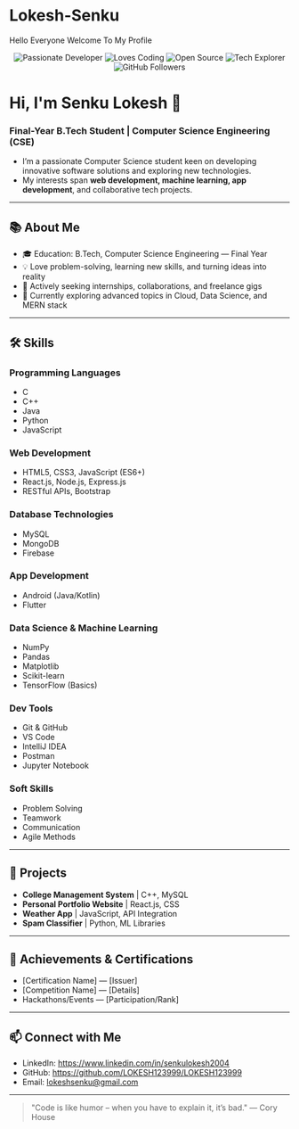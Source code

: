 # Lokesh-Senku
Hello Everyone Welcome To My Profile
<!-- Stickers/Badges Section -->
<p align="center">
  <img src="https://img.shields.io/badge/Passionate-Software%20Developer-orange" alt="Passionate Developer" />
  <img src="https://img.shields.io/badge/Loves-Coding-blueviolet" alt="Loves Coding" />
  <img src="https://img.shields.io/badge/Open%20Source-Enthusiast-brightgreen" alt="Open Source" />
  <img src="https://img.shields.io/badge/Tech-Explorer-9cf" alt="Tech Explorer" />
  <img src="https://img.shields.io/github/followers/<your-github-username>?label=GitHub%20Followers&style=social" alt="GitHub Followers" />
</p>

# Hi, I'm Senku Lokesh 👋

### Final-Year B.Tech Student | Computer Science Engineering (CSE)

- I’m a passionate Computer Science student keen on developing innovative software solutions and exploring new technologies.
- My interests span **web development, machine learning, app development**, and collaborative tech projects.

---

## 📚 About Me
- 🎓 Education: B.Tech, Computer Science Engineering — Final Year
- 💡 Love problem-solving, learning new skills, and turning ideas into reality
- 🚀 Actively seeking internships, collaborations, and freelance gigs
- 🌱 Currently exploring advanced topics in Cloud, Data Science, and MERN stack

---

## 🛠 Skills

### Programming Languages
- C
- C++
- Java
- Python
- JavaScript

### Web Development
- HTML5, CSS3, JavaScript (ES6+)
- React.js, Node.js, Express.js
- RESTful APIs, Bootstrap

### Database Technologies
- MySQL
- MongoDB
- Firebase

### App Development
- Android (Java/Kotlin)
- Flutter

### Data Science & Machine Learning
- NumPy
- Pandas
- Matplotlib
- Scikit-learn
- TensorFlow (Basics)

### Dev Tools
- Git & GitHub
- VS Code
- IntelliJ IDEA
- Postman
- Jupyter Notebook

### Soft Skills
- Problem Solving
- Teamwork
- Communication
- Agile Methods

---

## 📂 Projects

<!-- Add your notable projects below -->
- **College Management System** | C++, MySQL
- **Personal Portfolio Website** | React.js, CSS
- **Weather App** | JavaScript, API Integration
- **Spam Classifier** | Python, ML Libraries

---

## 📜 Achievements & Certifications

<!-- Add your achievements and certifications here -->
- [Certification Name] — [Issuer]
- [Competition Name] — [Details]
- Hackathons/Events — [Participation/Rank]

---

## 📫 Connect with Me

- LinkedIn: https://www.linkedin.com/in/senkulokesh2004
- GitHub: https://github.com/LOKESH123999/LOKESH123999
- Email: lokeshsenku@gmail.com

---

> "Code is like humor – when you have to explain it, it’s bad." — Cory House
